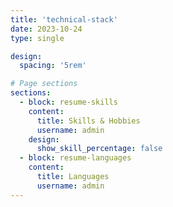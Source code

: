 ```yaml
---
title: 'technical-stack'
date: 2023-10-24
type: single

design:
  spacing: '5rem'

# Page sections
sections:
  - block: resume-skills
    content:
      title: Skills & Hobbies
      username: admin
    design:
      show_skill_percentage: false
  - block: resume-languages
    content:
      title: Languages
      username: admin
---
```

